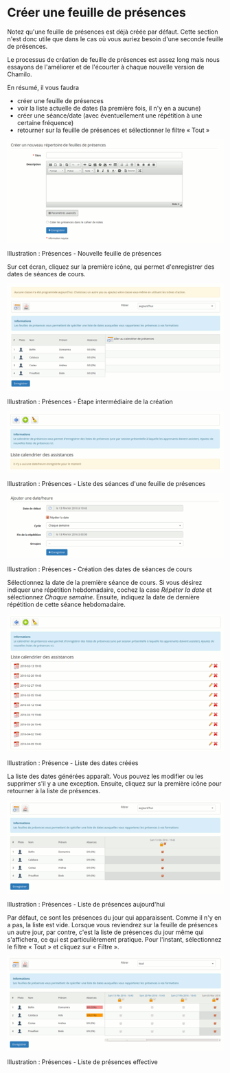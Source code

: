 # Créer une feuille de présences

Notez qu'une feuille de présences est déjà créée par défaut. Cette section n'est donc utile que dans le cas où vous auriez besoin d'une seconde feuille de présences.

Le processus de création de feuille de présences est assez long mais nous essayons de l'améliorer et de l'écourter à chaque nouvelle version de Chamilo.

En résumé, il vous faudra

* créer une feuille de présences
* voir la liste actuelle de dates \(la première fois, il n'y en a aucune\)
* créer une séance/date \(avec éventuellement une répétition à une certaine fréquence\)
* retourner sur la feuille de présences et sélectionner le filtre « Tout »

![](../../.gitbook/assets/image213%20%281%29.png)

Illustration : Présences - Nouvelle feuille de présences

Sur cet écran, cliquez sur la première icône, qui permet d'enregistrer des dates de séances de cours.

![](../../.gitbook/assets/image214%20%281%29.png)


Illustration : Présences - Étape intermédiaire de la création

![](../../.gitbook/assets/image215%20%281%29.png)

Illustration : Présences - Liste des séances d'une feuille de présences

![](../../.gitbook/assets/image216%20%281%29.png)

Illustration : Présences - Création des dates de séances de cours

Sélectionnez la date de la première séance de cours. Si vous désirez indiquer une répétition hebdomadaire, cochez la case _Répéter la date_ et sélectionnez _Chaque semaine_. Ensuite, indiquez la date de dernière répétition de cette séance hebdomadaire.

![](../../.gitbook/assets/image217%20%281%29.png)

Illustration : Présence - Liste des dates créées

La liste des dates générées apparaît. Vous pouvez les modifier ou les supprimer s'il y a une exception. Ensuite, cliquez sur la première icône pour retourner à la liste de présences.

![](../../.gitbook/assets/image218%20%281%29.png)

Illustration : Présences - Liste de présences aujourd'hui

Par défaut, ce sont les présences du jour qui apparaissent. Comme il n'y en a pas, la liste est vide. Lorsque vous reviendrez sur la feuille de présences un autre jour, par contre, c'est la liste de présences du jour même qui s'affichera, ce qui est particulièrement pratique. Pour l'instant, sélectionnez le filtre « Tout » et cliquez sur « Filtre ».

![](../../.gitbook/assets/image219%20%281%29.png)

Illustration : Présences - Liste de présences effective

